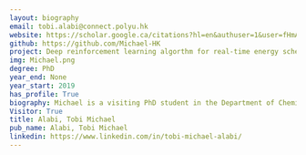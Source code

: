 ```yaml
---
layout: biography
email: tobi.alabi@connect.polyu.hk
website: https://scholar.google.ca/citations?hl=en&authuser=1&user=fHmACVUAAAAJ 
github: https://github.com/Michael-HK
project: Deep reinforcement learning algorthm for real-time energy scheduling of integrated energy systems with carbon capture technology
img: Michael.png
degree: PhD
year_end: None
year_start: 2019
has_profile: True
biography: Michael is a visiting PhD student in the Department of Chemical and Biological Engineering at UBC. He is presently working on his PhD project which is a multidisciplinary research between the department of Building Environment and Energy Engineering (BEEE) in The Hong Kong Polytechnic University and the Department of Mechanical and Energy Engineering (MEEE) in Shenzhen Univ. of Science and Technology (SUStech). His research focuses on the application of optimzation methods, advanced machine learning techniques (including deep reinforcement learning), data-driven control mechanism, building energy model, and energy systems modeling for the development of robust algorithm for zero-carbon multi-energy systems' planning and operation. His research output has been published in some notable SCI journals in the energy field which can be accessed on his google scholar profile.  
Visitor: True
title: Alabi, Tobi Michael
pub_name: Alabi, Tobi Michael
linkedin: https://www.linkedin.com/in/tobi-michael-alabi/
---
```

